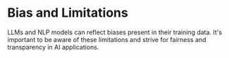 # Bias and Limitations

LLMs and NLP models can reflect biases present in their training data. It's important to be aware of these limitations and strive for fairness and transparency in AI applications.
